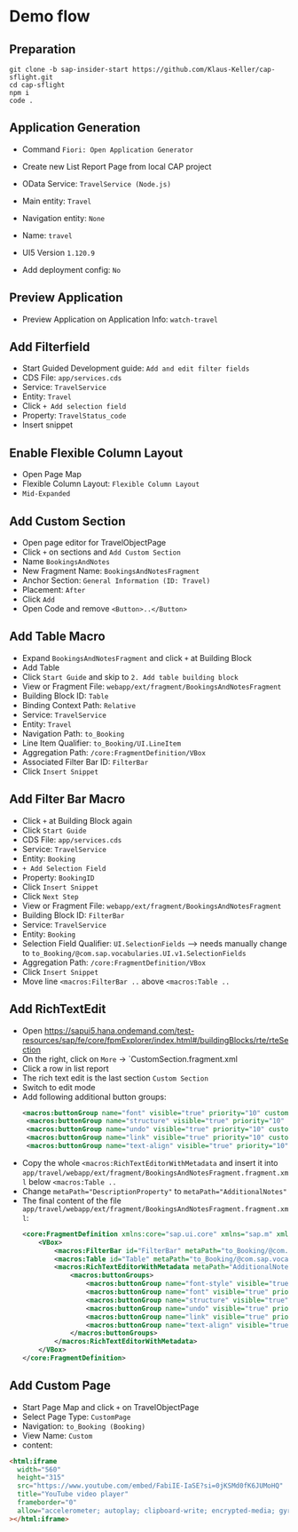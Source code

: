 # Demo flow

## Preparation

```
git clone -b sap-insider-start https://github.com/Klaus-Keller/cap-sflight.git
cd cap-sflight
npm i
code .
```

## Application Generation

- Command `Fiori: Open Application Generator`
- Create new List Report Page from local CAP project
- OData Service: `TravelService (Node.js)`
- Main entity: `Travel`
- Navigation entity: `None`

- Name: `travel`
- UI5 Version `1.120.9`
- Add deployment config: `No`

## Preview Application

- Preview Application on Application Info: `watch-travel`

## Add Filterfield

- Start Guided Development guide: `Add and edit filter fields`
- CDS File: `app/services.cds`
- Service: `TravelService`
- Entity: `Travel`
- Click `+ Add selection field`
- Property: `TravelStatus_code`
- Insert snippet

## Enable Flexible Column Layout

- Open Page Map
- Flexible Column Layout: `Flexible Column Layout`
- `Mid-Expanded`

## Add Custom Section

- Open page editor for TravelObjectPage
- Click `+` on sections and `Add Custom Section`
- Name `BookingsAndNotes`
- New Fragment Name: `BookingsAndNotesFragment`
- Anchor Section: `General Information (ID: Travel)`
- Placement: `After`
- Click `Add`
- Open Code and remove `<Button>..</Button>`

## Add Table Macro

- Expand `BookingsAndNotesFragment` and click `+` at Building Block
- Add Table
- Click `Start Guide` and skip to `2. Add table building block`
- View or Fragment File: `webapp/ext/fragment/BookingsAndNotesFragment`
- Building Block ID: `Table`
- Binding Context Path: `Relative`
- Service: `TravelService`
- Entity: `Travel`
- Navigation Path: `to_Booking`
- Line Item Qualifier: `to_Booking/UI.LineItem`
- Aggregation Path: `/core:FragmentDefinition/VBox`
- Associated Filter Bar ID: `FilterBar`
- Click `Insert Snippet`

## Add Filter Bar Macro

- Click `+` at Building Block again
- Click `Start Guide`
- CDS File: `app/services.cds`
- Service: `TravelService`
- Entity: `Booking`
- `+ Add Selection Field`
- Property: `BookingID`
- Click `Insert Snippet`
- Click `Next Step`
- View or Fragment File: `webapp/ext/fragment/BookingsAndNotesFragment`
- Building Block ID: `FilterBar`
- Service: `TravelService`
- Entity: `Booking`
- Selection Field Qualifier: `UI.SelectionFields` --> needs manually change to `to_Booking/@com.sap.vocabularies.UI.v1.SelectionFields`
- Aggregation Path: `/core:FragmentDefinition/VBox`
- Click `Insert Snippet`
- Move line `<macros:FilterBar ..` above `<macros:Table ..`

## Add RichTextEdit

- Open https://sapui5.hana.ondemand.com/test-resources/sap/fe/core/fpmExplorer/index.html#/buildingBlocks/rte/rteSection
- On the right, click on `More` -> `CustomSection.fragment.xml
- Click a row in list report
- The rich text edit is the last section `Custom Section`
- Switch to edit mode
- Add following additional button groups:
  ```xml
  <macros:buttonGroup name="font" visible="true" priority="10" customPriority="10" buttons="fontfamily,fontsize,forecolor,backcolor" />
   <macros:buttonGroup name="structure" visible="true" priority="10" customPriority="10" buttons="bullist, numlist, outdent, indent" />
   <macros:buttonGroup name="undo" visible="true" priority="10" customPriority="10" buttons="undo,redo" />
   <macros:buttonGroup name="link" visible="true" priority="10" customPriority="10" buttons="link, unlink" />
   <macros:buttonGroup name="text-align" visible="true" priority="10" customPriority="10" buttons="alignleft, aligncenter, alignright, alignjustify" />
  ```
- Copy the whole `<macros:RichTextEditorWithMetadata` and insert it into `app/travel/webapp/ext/fragment/BookingsAndNotesFragment.fragment.xml` below `<macros:Table ..`
- Change `metaPath="DescriptionProperty"` to `metaPath="AdditionalNotes"`
- The final content of the file `app/travel/webapp/ext/fragment/BookingsAndNotesFragment.fragment.xml`:
  ```xml
  <core:FragmentDefinition xmlns:core="sap.ui.core" xmlns="sap.m" xmlns:macros="sap.fe.macros">
      <VBox>
          <macros:FilterBar id="FilterBar" metaPath="to_Booking/@com.sap.vocabularies.UI.v1.SelectionFields"/>
          <macros:Table id="Table" metaPath="to_Booking/@com.sap.vocabularies.UI.v1.LineItem" filterBar="FilterBar" headerVisible="true" isSearchable="true" selectionMode="Single" type="ResponsiveTable" variantManagement="None"/>
          <macros:RichTextEditorWithMetadata metaPath="AdditionalNotes" id="myRichTextEditor">
              <macros:buttonGroups>
                  <macros:buttonGroup name="font-style" visible="true" priority="10" customPriority="10" buttons="bold,italic,underline" />
                  <macros:buttonGroup name="font" visible="true" priority="10" customPriority="10" buttons="fontfamily,fontsize,forecolor,backcolor" />
                  <macros:buttonGroup name="structure" visible="true" priority="10" customPriority="10" buttons="bullist, numlist, outdent, indent" />
                  <macros:buttonGroup name="undo" visible="true" priority="10" customPriority="10" buttons="undo,redo" />
                  <macros:buttonGroup name="link" visible="true" priority="10" customPriority="10" buttons="link, unlink" />
                  <macros:buttonGroup name="text-align" visible="true" priority="10" customPriority="10" buttons="alignleft, aligncenter, alignright, alignjustify" />
              </macros:buttonGroups>
          </macros:RichTextEditorWithMetadata>
      </VBox>
  </core:FragmentDefinition>
  ```

## Add Custom Page

- Start Page Map and click `+` on TravelObjectPage
- Select Page Type: `CustomPage`
- Navigation: `to_Booking (Booking)`
- View Name: `Custom`
- content:

```html
<html:iframe
  width="560"
  height="315"
  src="https://www.youtube.com/embed/FabiIE-IaSE?si=0jKSMd0fK6JUMoHQ"
  title="YouTube video player"
  frameborder="0"
  allow="accelerometer; autoplay; clipboard-write; encrypted-media; gyroscope; picture-in-picture; web-share"
></html:iframe>
```

